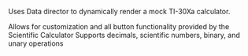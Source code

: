 Uses Data director to dynamically render a mock TI-30Xa calculator.

Allows for customization and all button functionality provided by the Scientific Calculator
Supports decimals, scientific numbers, binary, and unary operations
